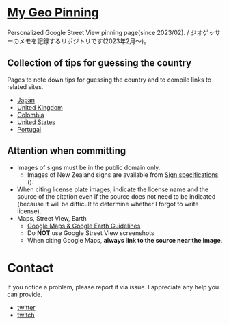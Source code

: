 # [My Geo Pinning](https://geopinning.space/)

Personalized Google Street View pinning page(since 2023/02). / ジオゲッサーのメモを記録するリポジトリです(2023年2月～)。

## Collection of tips for guessing the country
Pages to note down tips for guessing the country and to compile links to related sites.

- [Japan](https://geopinning.space/rule/asia/japan/)
- [United Kingdom](https://geopinning.space/rule/europe/united-kingdom/)
- [Colombia](https://geopinning.space/rule/cs_america/colombia/)
- [United States](https://geopinning.space/rule/n_america/usa/)
- [Portugal](https://geopinning.space/rule/europe/portugal/)


## Attention when committing
- Images of signs must be in the public domain only.
  - Images of New Zealand signs are available from [Sign specifications](https://www.nzta.govt.nz/resources/traffic-control-devices-manual/sign-specifications/) ().
- When citing license plate images, indicate the license name and the source of the citation even if the source does not need to be indicated (because it will be difficult to determine whether I forgot to write license).
- Maps, Street View, Earth
  - [Google Maps & Google Earth Guidelines](https://www.google.com/intl/ja_ALL/permissions/geoguidelines/)
  - Do **NOT** use Google Street View screenshots
  - When citing Google Maps, **always link to the source near the image**.

# Contact

If you notice a problem, please report it via issue. I appreciate any help you can provide.

- [twitter](https://twitter.com/nanjakorewa)
- [twitch](https://www.twitch.tv/nanjakorewa)